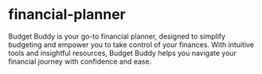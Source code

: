 # financial-planner
Budget Buddy is your go-to financial planner, designed to simplify budgeting and empower you to take control of your finances. With intuitive tools and insightful resources, Budget Buddy helps you navigate your financial journey with confidence and ease.
